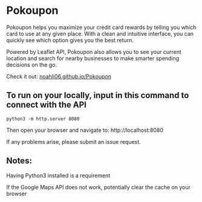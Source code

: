 # Pokoupon
Pokoupon helps you maximize your credit card rewards by telling you which card to use at any given place. With a clean and intuitive interface, you can quickly see which option gives you the best return.

Powered by Leaflet API, Pokoupon also allows you to see your current location and search for nearby businesses to make smarter spending decisions on the go. 

Check it out: [noahli06.github.io/Pokoupon](https://noahli06.github.io/Pokoupon/)

## To run on your locally, input in this command to connect with the API
```
python3 -m http.server 8080
```
Then open your browser and navigate to:
http://localhost:8080


If any problems arise, please submit an issue request.

## Notes: 
Having Python3 installed is a requirement

If the Google Maps API does not work, potentially clear the cache on your browser


